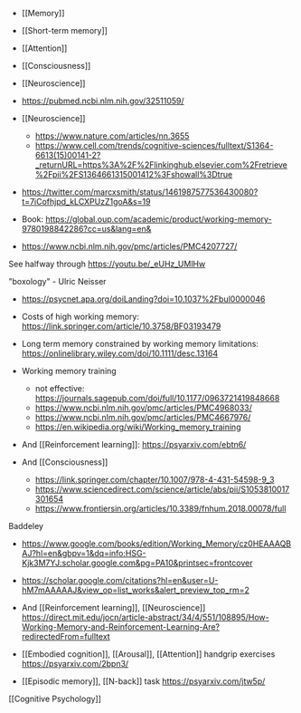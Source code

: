 - [[Memory]]
- [[Short-term memory]]
- [[Attention]]
- [[Consciousness]]
- [[Neuroscience]]

- https://pubmed.ncbi.nlm.nih.gov/32511059/

- [[Neuroscience]]
	-  https://www.nature.com/articles/nn.3655
	-  https://www.cell.com/trends/cognitive-sciences/fulltext/S1364-6613(15)00141-2?_returnURL=https%3A%2F%2Flinkinghub.elsevier.com%2Fretrieve%2Fpii%2FS1364661315001412%3Fshowall%3Dtrue

- https://twitter.com/marcxsmith/status/1461987577536430080?t=7iCofhjpd_kLCXPUzZ1goA&s=19

- Book: https://global.oup.com/academic/product/working-memory-9780198842286?cc=us&lang=en&

- https://www.ncbi.nlm.nih.gov/pmc/articles/PMC4207727/

See halfway through https://youtu.be/_eUHz_UMlHw

&quot;boxology&quot; - Ulric Neisser

- https://psycnet.apa.org/doiLanding?doi=10.1037%2Fbul0000046

- Costs of high working memory: https://link.springer.com/article/10.3758/BF03193479

- Long term memory constrained by working memory limitations: https://onlinelibrary.wiley.com/doi/10.1111/desc.13164

- Working memory training
	-  not effective: https://journals.sagepub.com/doi/full/10.1177/0963721419848668
	-  https://www.ncbi.nlm.nih.gov/pmc/articles/PMC4968033/
	-  https://www.ncbi.nlm.nih.gov/pmc/articles/PMC4667976/
	-  https://en.wikipedia.org/wiki/Working_memory_training

- And [[Reinforcement learning]]: https://psyarxiv.com/ebtn6/

- And [[Consciousness]]
	-  https://link.springer.com/chapter/10.1007/978-4-431-54598-9_3
	-  https://www.sciencedirect.com/science/article/abs/pii/S1053810017301654
	-  https://www.frontiersin.org/articles/10.3389/fnhum.2018.00078/full

Baddeley

- https://www.google.com/books/edition/Working_Memory/cz0HEAAAQBAJ?hl=en&gbpv=1&dq=info:HSG-Kjk3M7YJ:scholar.google.com&pg=PA10&printsec=frontcover
- https://scholar.google.com/citations?hl=en&user=U-hM7mAAAAAJ&view_op=list_works&alert_preview_top_rm=2

- And [[Reinforcement learning]], [[Neuroscience]] https://direct.mit.edu/jocn/article-abstract/34/4/551/108895/How-Working-Memory-and-Reinforcement-Learning-Are?redirectedFrom=fulltext

- [[Embodied cognition]], [[Arousal]], [[Attention]] handgrip exercises https://psyarxiv.com/2bpn3/

- [[Episodic memory]], [[N-back]] task https://psyarxiv.com/jtw5p/

[[Cognitive Psychology]]
